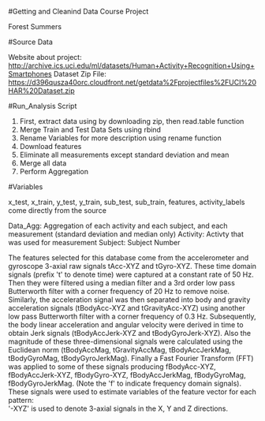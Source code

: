 #Getting and Cleanind Data Course Project

Forest Summers

#Source Data 

Website about project: http://archive.ics.uci.edu/ml/datasets/Human+Activity+Recognition+Using+Smartphones
Dataset Zip File: https://d396qusza40orc.cloudfront.net/getdata%2Fprojectfiles%2FUCI%20HAR%20Dataset.zip


#Run_Analysis Script

1. First, extract data using by downloading zip, then read.table function
2. Merge Train and Test Data Sets using rbind
3. Rename Variables for more description using rename function
4. Download features
5. Eliminate all measurements except standard deviation and mean
6. Merge all data
7. Perform Aggregation

#Variables

x_test, x_train, y_test, y_train, sub_test, sub_train, features, activity_labels come directly from the source

Data_Agg: Aggregation of each activity and each subject, and each measurement (standard deviation and median only)
  Activity: Activty that was used for measurement
  Subject: Subject Number
  

The features selected for this database come from the accelerometer and gyroscope 3-axial raw signals tAcc-XYZ and tGyro-XYZ. These time domain signals (prefix 't' to denote time) were captured at a constant rate of 50 Hz. Then they were filtered using a median filter and a 3rd order low pass Butterworth filter with a corner frequency of 20 Hz to remove noise. Similarly, the acceleration signal was then separated into body and gravity acceleration signals (tBodyAcc-XYZ and tGravityAcc-XYZ) using another low pass Butterworth filter with a corner frequency of 0.3 Hz. 
Subsequently, the body linear acceleration and angular velocity were derived in time to obtain Jerk signals (tBodyAccJerk-XYZ and tBodyGyroJerk-XYZ). Also the magnitude of these three-dimensional signals were calculated using the Euclidean norm (tBodyAccMag, tGravityAccMag, tBodyAccJerkMag, tBodyGyroMag, tBodyGyroJerkMag). 
Finally a Fast Fourier Transform (FFT) was applied to some of these signals producing fBodyAcc-XYZ, fBodyAccJerk-XYZ, fBodyGyro-XYZ, fBodyAccJerkMag, fBodyGyroMag, fBodyGyroJerkMag. (Note the 'f' to indicate frequency domain signals). 
These signals were used to estimate variables of the feature vector for each pattern:  
'-XYZ' is used to denote 3-axial signals in the X, Y and Z directions.


